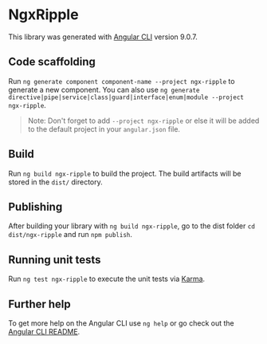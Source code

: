 # NgxRipple

This library was generated with [Angular CLI](https://github.com/angular/angular-cli) version 9.0.7.

## Code scaffolding

Run `ng generate component component-name --project ngx-ripple` to generate a new component. You can also use `ng generate directive|pipe|service|class|guard|interface|enum|module --project ngx-ripple`.
> Note: Don't forget to add `--project ngx-ripple` or else it will be added to the default project in your `angular.json` file. 

## Build

Run `ng build ngx-ripple` to build the project. The build artifacts will be stored in the `dist/` directory.

## Publishing

After building your library with `ng build ngx-ripple`, go to the dist folder `cd dist/ngx-ripple` and run `npm publish`.

## Running unit tests

Run `ng test ngx-ripple` to execute the unit tests via [Karma](https://karma-runner.github.io).

## Further help

To get more help on the Angular CLI use `ng help` or go check out the [Angular CLI README](https://github.com/angular/angular-cli/blob/master/README.md).
